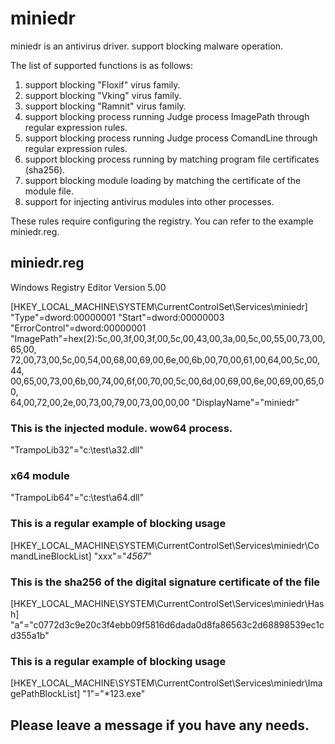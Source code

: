 # miniedr
miniedr is an antivirus driver. support blocking malware operation.

The list of supported functions is as follows:
1. support blocking "Floxif" virus family.
2. support blocking "Vking" virus family.
3. support blocking "Ramnit" virus family.
4. support blocking process running Judge process ImagePath through regular expression rules.
5. support blocking process running Judge process ComandLine through regular expression rules.
6. support blocking process running by matching program file certificates (sha256).
7. support blocking module loading by matching the certificate of the module file.
8. support for injecting antivirus modules into other processes.

These rules require configuring the registry.
You can refer to the example miniedr.reg.

## miniedr.reg
Windows Registry Editor Version 5.00

[HKEY_LOCAL_MACHINE\SYSTEM\CurrentControlSet\Services\miniedr]
"Type"=dword:00000001
"Start"=dword:00000003
"ErrorControl"=dword:00000001
"ImagePath"=hex(2):5c,00,3f,00,3f,00,5c,00,43,00,3a,00,5c,00,55,00,73,00,65,00,\
  72,00,73,00,5c,00,54,00,68,00,69,00,6e,00,6b,00,70,00,61,00,64,00,5c,00,44,\
  00,65,00,73,00,6b,00,74,00,6f,00,70,00,5c,00,6d,00,69,00,6e,00,69,00,65,00,\
  64,00,72,00,2e,00,73,00,79,00,73,00,00,00
"DisplayName"="miniedr"

### This is the injected module. wow64 process.
"TrampoLib32"="c:\\test\\a32.dll"
### x64 module
"TrampoLib64"="c:\\test\\a64.dll"

### This is a regular example of blocking usage
[HKEY_LOCAL_MACHINE\SYSTEM\CurrentControlSet\Services\miniedr\ComandLineBlockList]
"xxx"="*4567*"

### This is the sha256 of the digital signature certificate of the file
[HKEY_LOCAL_MACHINE\SYSTEM\CurrentControlSet\Services\miniedr\Hash]
"a"="c0772d3c9e20c3f4ebb09f5816d6dada0d8fa86563c2d68898539ec1cd355a1b"

### This is a regular example of blocking usage
[HKEY_LOCAL_MACHINE\SYSTEM\CurrentControlSet\Services\miniedr\ImagePathBlockList]
"1"="*123.exe"



## Please leave a message if you have any needs.
